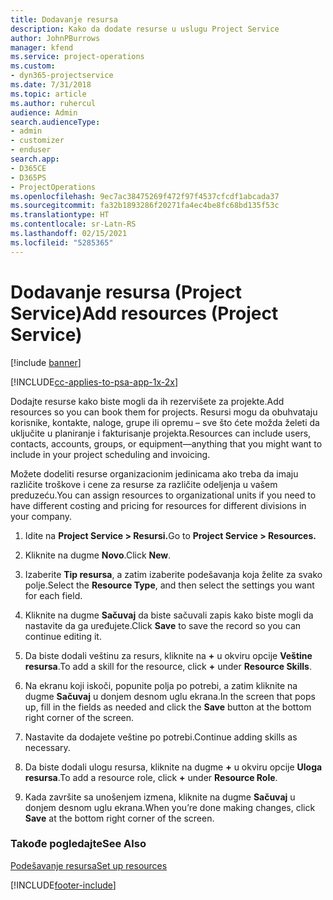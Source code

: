 ```yaml
---
title: Dodavanje resursa
description: Kako da dodate resurse u uslugu Project Service
author: JohnPBurrows
manager: kfend
ms.service: project-operations
ms.custom:
- dyn365-projectservice
ms.date: 7/31/2018
ms.topic: article
ms.author: ruhercul
audience: Admin
search.audienceType:
- admin
- customizer
- enduser
search.app:
- D365CE
- D365PS
- ProjectOperations
ms.openlocfilehash: 9ec7ac38475269f472f97f4537cfcdf1abcada37
ms.sourcegitcommit: fa32b1893286f20271fa4ec4be8fc68bd135f53c
ms.translationtype: HT
ms.contentlocale: sr-Latn-RS
ms.lasthandoff: 02/15/2021
ms.locfileid: "5285365"
---
```

# <a name="add-resources-project-service"></a><span data-ttu-id="83734-103">Dodavanje resursa (Project Service)</span><span class="sxs-lookup"><span data-stu-id="83734-103">Add resources (Project Service)</span></span>

[!include [banner](../includes/psa-now-project-operations.md)]

[!INCLUDE[cc-applies-to-psa-app-1x-2x](../includes/cc-applies-to-psa-app-1x-2x.md)]

<span data-ttu-id="83734-104">Dodajte resurse kako biste mogli da ih rezervišete za projekte.</span><span class="sxs-lookup"><span data-stu-id="83734-104">Add resources so you can book them for projects.</span></span> <span data-ttu-id="83734-105">Resursi mogu da obuhvataju korisnike, kontakte, naloge, grupe ili opremu – sve što ćete možda želeti da uključite u planiranje i fakturisanje projekta.</span><span class="sxs-lookup"><span data-stu-id="83734-105">Resources can include users, contacts, accounts, groups, or equipment—anything that you might want to include in your project scheduling and invoicing.</span></span>  
  
<span data-ttu-id="83734-106">Možete dodeliti resurse organizacionim jedinicama ako treba da imaju različite troškove i cene za resurse za različite odeljenja u vašem preduzeću.</span><span class="sxs-lookup"><span data-stu-id="83734-106">You can assign resources to organizational units if you need to have different costing and pricing for resources for different divisions in your company.</span></span>  
  
1.  <span data-ttu-id="83734-107">Idite na **Project Service > Resursi.**</span><span class="sxs-lookup"><span data-stu-id="83734-107">Go to **Project Service > Resources.**</span></span>  
  
2.  <span data-ttu-id="83734-108">Kliknite na dugme **Novo**.</span><span class="sxs-lookup"><span data-stu-id="83734-108">Click **New**.</span></span>  
  
3.  <span data-ttu-id="83734-109">Izaberite **Tip resursa**, a zatim izaberite podešavanja koja želite za svako polje.</span><span class="sxs-lookup"><span data-stu-id="83734-109">Select the **Resource Type**, and then select the settings you want for each field.</span></span>  
  
4.  <span data-ttu-id="83734-110">Kliknite na dugme **Sačuvaj** da biste sačuvali zapis kako biste mogli da nastavite da ga uređujete.</span><span class="sxs-lookup"><span data-stu-id="83734-110">Click **Save** to save the record so you can continue editing it.</span></span>  
  
5.  <span data-ttu-id="83734-111">Da biste dodali veštinu za resurs, kliknite na **+** u okviru opcije **Veštine resursa**.</span><span class="sxs-lookup"><span data-stu-id="83734-111">To add a skill for the resource, click **+** under **Resource Skills**.</span></span>  
  
6.  <span data-ttu-id="83734-112">Na ekranu koji iskoči, popunite polja po potrebi, a zatim kliknite na dugme **Sačuvaj** u donjem desnom uglu ekrana.</span><span class="sxs-lookup"><span data-stu-id="83734-112">In the screen that pops up, fill in the fields as needed and click the **Save** button at the bottom right corner of the screen.</span></span>  
  
7.  <span data-ttu-id="83734-113">Nastavite da dodajete veštine po potrebi.</span><span class="sxs-lookup"><span data-stu-id="83734-113">Continue adding skills as necessary.</span></span>  
  
8.  <span data-ttu-id="83734-114">Da biste dodali ulogu resursa, kliknite na dugme **+** u okviru opcije **Uloga resursa**.</span><span class="sxs-lookup"><span data-stu-id="83734-114">To add a resource role, click **+** under **Resource Role**.</span></span>  
  
9. <span data-ttu-id="83734-115">Kada završite sa unošenjem izmena, kliknite na dugme **Sačuvaj** u donjem desnom uglu ekrana.</span><span class="sxs-lookup"><span data-stu-id="83734-115">When you’re done making changes, click **Save** at the bottom right corner of the screen.</span></span>  
  
### <a name="see-also"></a><span data-ttu-id="83734-116">Takođe pogledajte</span><span class="sxs-lookup"><span data-stu-id="83734-116">See Also</span></span>  
 [<span data-ttu-id="83734-117">Podešavanje resursa</span><span class="sxs-lookup"><span data-stu-id="83734-117">Set up resources</span></span>](../psa/set-up-resources.md)


[!INCLUDE[footer-include](../includes/footer-banner.md)]